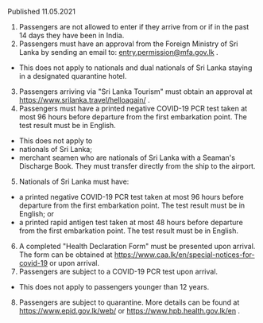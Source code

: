 Published 11.05.2021
1. Passengers are not allowed to enter if they arrive from or if in the past 14 days they have been in India.
2. Passengers must have an approval from the Foreign Ministry of Sri Lanka by sending an email to: <a href="mailto:entry.permission@mfa.gov.lk">entry.permission@mfa.gov.lk</a> .
- This does not apply to nationals and dual nationals of Sri Lanka staying in a designated quarantine hotel.
3. Passengers arriving via "Sri Lanka Tourism" must obtain an approval at <a href="https://www.srilanka.travel/helloagain/">https://www.srilanka.travel/helloagain/</a> .
4. Passengers must have a printed negative COVID-19 PCR test taken at most 96 hours before departure from the first embarkation point. The test result must be in English.
- This does not apply to
- nationals of Sri Lanka; 
- merchant seamen who are nationals of Sri Lanka with a Seaman's Discharge Book. They must transfer directly from the ship to the airport.
5. Nationals of Sri Lanka must have:
- a printed negative COVID-19 PCR test taken at most 96 hours before departure from the first embarkation point. The test result must be in English; or
- a printed rapid antigen test taken at most 48 hours before departure from the first embarkation point. The test result must be in English.
6. A completed "Health Declaration Form" must be presented upon arrival. The form can be obtained at <a href="https://www.caa.lk/en/special-notices-for-covid-19">https://www.caa.lk/en/special-notices-for-covid-19</a> or upon arrival. 
7. Passengers are subject to a COVID-19 PCR test upon arrival.
- This does not apply to passengers younger than 12 years.
8. Passengers are subject to quarantine. More details can be found at <a href="https://www.epid.gov.lk/web/">https://www.epid.gov.lk/web/</a> or <a href="https://www.hpb.health.gov.lk/en">https://www.hpb.health.gov.lk/en</a> .

